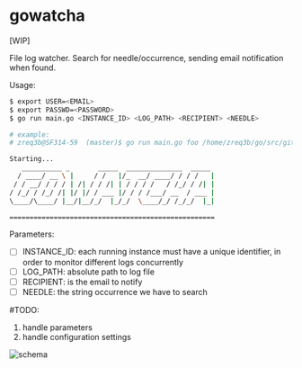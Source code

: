 # gowatcha
[WIP]

File log watcher. Search for needle/occurrence, sending email notification when found.


Usage:
```bash
$ export USER=<EMAIL> 
$ export PASSWD=<PASSWORD> 
$ go run main.go <INSTANCE_ID> <LOG_PATH> <RECIPIENT> <NEEDLE>

# example:
# zreq3b@SF314-59  (master)$ go run main.go foo /home/zreq3b/go/src/github.com/zreq3b/gowatcha/assets/demo.txt sviluppo@myskin.it 123

Starting...
   __________ _       _____  ______________  _____ 
  / ____/ __ \ |     / /   |/_  __/ ____/ / / /   |
 / / __/ / / / | /| / / /| | / / / /   / /_/ / /| |
/ /_/ / /_/ /| |/ |/ / ___ |/ / / /___/ __  / ___ |
\____/\____/ |__/|__/_/  |_/_/  \____/_/ /_/_/  |_|

===================================================

```

Parameters:
- [ ] INSTANCE_ID: each running instance must have a unique identifier, in order to monitor different logs concurrently
- [ ] LOG_PATH: absolute path to log file
- [ ] RECIPIENT: is the email to notify
- [ ] NEEDLE: the string occurrence we have to search

#TODO:
1. handle parameters 
2. handle configuration settings


![schema](https://i.ibb.co/2NCj3RC/Screenshot-from-2021-07-22-20-31-06.png)

